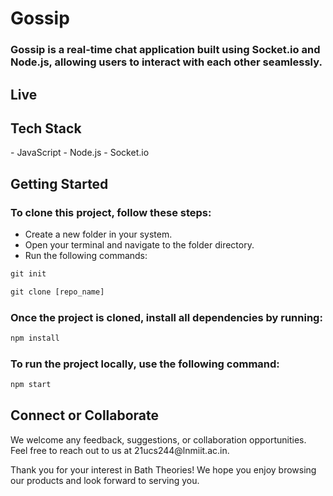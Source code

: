 <h1>Gossip</h1> 

<h3>Gossip is a real-time chat application built using Socket.io and Node.js, allowing users to interact with each other seamlessly.</h3>
<h2>Live</h2> 

<h2>Tech Stack</h2>
- JavaScript
- Node.js
- Socket.io</h3>

<h2>Getting Started</h2>
<h3>To clone this project, follow these steps:</h3>

- Create a new folder in your system.
- Open your terminal and navigate to the folder directory.
- Run the following commands:
```javascript
git init
```

```javascript
git clone [repo_name]
```
<h3>Once the project is cloned, install all dependencies by running:</h3>
  
```javascript
npm install
```
  
<h3>To run the project locally, use the following command:</h3>
  
```javascript
npm start
``` 

<h2>Connect or Collaborate</h2>
We welcome any feedback, suggestions, or collaboration opportunities. 
Feel free to reach out to us at 21ucs244@lnmiit.ac.in.

Thank you for your interest in Bath Theories! We hope you enjoy browsing our products and look forward to serving you.
